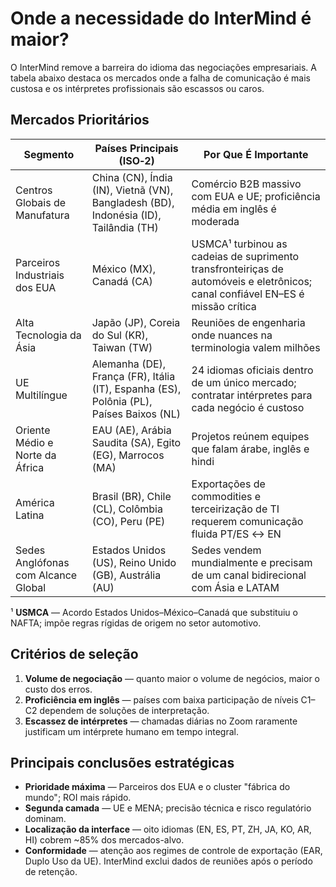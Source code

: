 # Onde a necessidade do InterMind é maior?

O InterMind remove a barreira do idioma das negociações empresariais.
A tabela abaixo destaca os mercados onde a falha de comunicação é mais custosa e os intérpretes profissionais são escassos ou caros.

## Mercados Prioritários

| Segmento                                | Países Principais (ISO‑2)                                                               | Por Que É Importante                                                                                                  |
| -------------------------------------- | ------------------------------------------------------------------------------------ | --------------------------------------------------------------------------------------------------------------- |
| Centros Globais de Manufatura              | China (CN), Índia (IN), Vietnã (VN), Bangladesh (BD), Indonésia (ID), Tailândia (TH) | Comércio B2B massivo com EUA e UE; proficiência média em inglês é moderada                                     |
| Parceiros Industriais dos EUA                 | México (MX), Canadá (CA)                                                             | USMCA¹ turbinou as cadeias de suprimento transfronteiriças de automóveis e eletrônicos; canal confiável EN–ES é missão crítica |
| Alta Tecnologia da Ásia                         | Japão (JP), Coreia do Sul (KR), Taiwan (TW)                                            | Reuniões de engenharia onde nuances na terminologia valem milhões                                              |
| UE Multilíngue                        | Alemanha (DE), França (FR), Itália (IT), Espanha (ES), Polônia (PL), Países Baixos (NL)     | 24 idiomas oficiais dentro de um único mercado; contratar intérpretes para cada negócio é custoso                      |
| Oriente Médio e Norte da África             | EAU (AE), Arábia Saudita (SA), Egito (EG), Marrocos (MA)                                | Projetos reúnem equipes que falam árabe, inglês e hindi                                              |
| América Latina                          | Brasil (BR), Chile (CL), Colômbia (CO), Peru (PE)                                    | Exportações de commodities e terceirização de TI requerem comunicação fluida PT/ES ↔ EN                                   |
| Sedes Anglófonas com Alcance Global | Estados Unidos (US), Reino Unido (GB), Austrália (AU)                              | Sedes vendem mundialmente e precisam de um canal bidirecional com Ásia e LATAM                                      |

¹ **USMCA** — Acordo Estados Unidos–México–Canadá que substituiu o NAFTA; impõe regras rígidas de origem no setor automotivo.

## Critérios de seleção

1. **Volume de negociação** — quanto maior o volume de negócios, maior o custo dos erros.
2. **Proficiência em inglês** — países com baixa participação de níveis C1–C2 dependem de soluções de interpretação.
3. **Escassez de intérpretes** — chamadas diárias no Zoom raramente justificam um intérprete humano em tempo integral.

## Principais conclusões estratégicas

- **Prioridade máxima** — Parceiros dos EUA e o cluster "fábrica do mundo"; ROI mais rápido.
- **Segunda camada** — UE e MENA; precisão técnica e risco regulatório dominam.
- **Localização da interface** — oito idiomas (EN, ES, PT, ZH, JA, KO, AR, HI) cobrem \~85% dos mercados-alvo.
- **Conformidade** — atenção aos regimes de controle de exportação (EAR, Duplo Uso da UE). InterMind exclui dados de reuniões após o período de retenção.